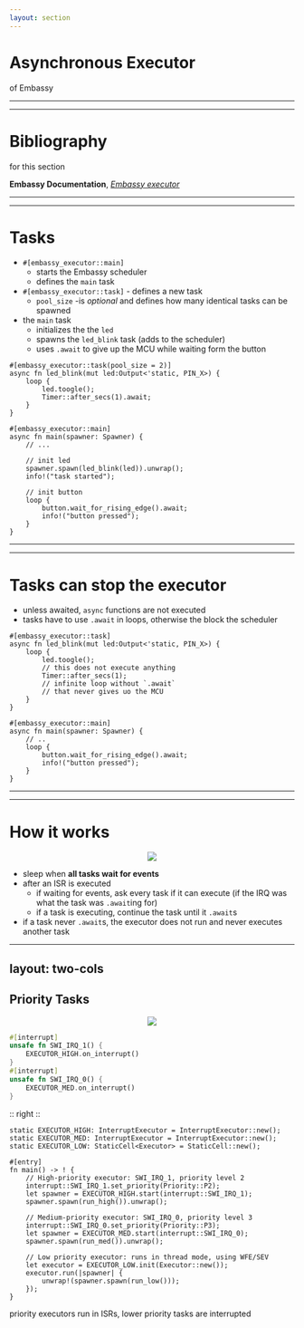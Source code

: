 ```yaml
---
layout: section
---
```

# Asynchronous Executor
of Embassy

---
---
# Bibliography
for this section

**Embassy Documentation**, *[Embassy executor](https://embassy.dev/book/dev/runtime.html)* 

---
---
# Tasks

<div grid="~ cols-2 gap5">

<div>

- `#[embassy_executor::main]` 
  - starts the Embassy scheduler
  - defines the `main` task
- `#[embassy_executor::task]` - defines a new task
  - `pool_size` -is *optional* and defines how many identical tasks can be spawned
- the `main` task
  - initializes the the `led`
  - spawns the `led_blink` task (adds to the scheduler)
  - uses `.await` to give up the MCU while waiting form the button

</div>


```rust{all|9-22|1-7|18-21|19|3-6|4|5}
#[embassy_executor::task(pool_size = 2)]
async fn led_blink(mut led:Output<'static, PIN_X>) {
    loop {
        led.toogle();
        Timer::after_secs(1).await;
    }
}

#[embassy_executor::main]
async fn main(spawner: Spawner) {
    // ...

    // init led
    spawner.spawn(led_blink(led)).unwrap();
    info!("task started");

    // init button
    loop {
        button.wait_for_rising_edge().await;
        info!("button pressed");
    }
}
```

</div>

---
---
# Tasks can stop the executor

<div grid="~ cols-2 gap5">

<div>

- unless awaited, `async` functions are not executed
- tasks have to use `.await` in loops, otherwise the block the scheduler

</div>


```rust{all|5-8|3-9}
#[embassy_executor::task]
async fn led_blink(mut led:Output<'static, PIN_X>) {
    loop {
        led.toogle();
        // this does not execute anything
        Timer::after_secs(1);
        // infinite loop without `.await`
        // that never gives uo the MCU
    }
}

#[embassy_executor::main]
async fn main(spawner: Spawner) {
    // ..
    loop {
        button.wait_for_rising_edge().await;
        info!("button pressed");
    }
}
```

</div>

---
---
# How it works

<div align="center">
<img src="/executor/executor.svg" class="rounded">
</div>

- sleep when **all tasks wait for events**
- after an ISR is executed
  - if waiting for events, ask every task if it can execute (if the IRQ was what the task was `.await`ing for)
  - if a task is executing, continue the task until it `.await`s
- if a task never `.await`s, the executor does not run and never executes another task

---
layout: two-cols
---
## Priority Tasks

<style>
.two-columns {
    grid-template-columns: 3fr 5fr;
}
</style>

<div align="center">
<img src="/executor/isr_executor.svg" class="rounded">
</div>

```rust {lines: false}
#[interrupt]
unsafe fn SWI_IRQ_1() {
    EXECUTOR_HIGH.on_interrupt()
}
#[interrupt]
unsafe fn SWI_IRQ_0() {
    EXECUTOR_MED.on_interrupt()
}
```

:: right ::

```rust{all|5,6,22|1,7-10|2,12-15|3,17-21}
static EXECUTOR_HIGH: InterruptExecutor = InterruptExecutor::new();
static EXECUTOR_MED: InterruptExecutor = InterruptExecutor::new();
static EXECUTOR_LOW: StaticCell<Executor> = StaticCell::new();

#[entry]
fn main() -> ! {
    // High-priority executor: SWI_IRQ_1, priority level 2
    interrupt::SWI_IRQ_1.set_priority(Priority::P2);
    let spawner = EXECUTOR_HIGH.start(interrupt::SWI_IRQ_1);
    spawner.spawn(run_high()).unwrap();

    // Medium-priority executor: SWI_IRQ_0, priority level 3
    interrupt::SWI_IRQ_0.set_priority(Priority::P3);
    let spawner = EXECUTOR_MED.start(interrupt::SWI_IRQ_0);
    spawner.spawn(run_med()).unwrap();

    // Low priority executor: runs in thread mode, using WFE/SEV
    let executor = EXECUTOR_LOW.init(Executor::new());
    executor.run(|spawner| {
        unwrap!(spawner.spawn(run_low()));
    });
}
```

priority executors run in ISRs, lower priority tasks are interrupted
